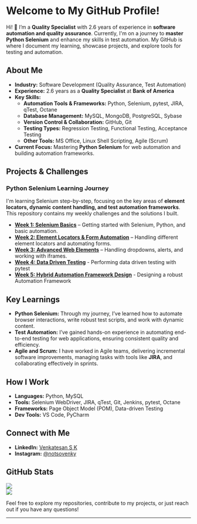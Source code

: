 # Welcome to My GitHub Profile!

Hi! 👋 I’m a **Quality Specialist** with 2.6 years of experience in **software automation and quality assurance**. Currently, I'm on a journey to **master Python Selenium** and enhance my skills in test automation. My GitHub is where I document my learning, showcase projects, and explore tools for testing and automation.

## About Me 
- **Industry:** Software Development (Quality Assurance, Test Automation)
- **Experience:** 2.6 years as a **Quality Specialist** at **Bank of America**
- **Key Skills:**
  - **Automation Tools & Frameworks:** Python, Selenium, pytest, JIRA, qTest, Octane
  - **Database Management:** MySQL, MongoDB, PostgreSQL, Sybase
  - **Version Control & Collaboration:** GitHub, Git
  - **Testing Types:** Regression Testing, Functional Testing, Acceptance Testing
  - **Other Tools:** MS Office, Linux Shell Scripting, Agile (Scrum)
- **Current Focus:** Mastering **Python Selenium** for web automation and building automation frameworks.

## Projects & Challenges

### **Python Selenium Learning Journey**
I'm learning Selenium step-by-step, focusing on the key areas of **element locators, dynamic content handling, and test automation frameworks**. This repository contains my weekly challenges and the solutions I built.

- **[Week 1: Selenium Basics](https://github.com/skv221/selenium-week1-basics)** – Getting started with Selenium, Python, and basic automation.
- **[Week 2: Element Locators & Form Automation](https://github.com/skv221/selenium-week2-locators)** – Handling different element locators and automating forms.
- **[Week 3: Advanced Web Elements](https://github.com/skv221/selenium-week3-advanced-elements)** – Handling dropdowns, alerts, and working with iframes.
- **[Week 4: Data Driven Testing](https://github.com/skv221/selenium-week4-data-driven)** - Performing data driven testing with pytest
- **[Week 5: Hybrid Automation Framework Design](https://github.com/skv221/selenium-week5-framework)** - Designing a robust Automation Framework 


## Key Learnings
- **Python Selenium:** Through my journey, I’ve learned how to automate browser interactions, write robust test scripts, and work with dynamic content.
- **Test Automation:** I’ve gained hands-on experience in automating end-to-end testing for web applications, ensuring consistent quality and efficiency.
- **Agile and Scrum:** I have worked in Agile teams, delivering incremental software improvements, managing tasks with tools like **JIRA**, and collaborating effectively in sprints.

## How I Work
- **Languages:** Python, MySQL
- **Tools:** Selenium WebDriver, JIRA, qTest, Git, Jenkins, pytest, Octane
- **Frameworks:** Page Object Model (POM), Data-driven Testing
- **Dev Tools:** VS Code, PyCharm

## Connect with Me
- **LinkedIn:** [Venkatesan S K](https://www.linkedin.com/in/skv221/)
- **Instagram:** [@notsovenky](https://www.instagram.com/notsovenky/)

## GitHub Stats
![](https://github-readme-streak-stats.herokuapp.com/?user=skv221&theme=dark&hide_border=false)<br/>
![](https://github-readme-stats.vercel.app/api/top-langs/?username=skv221&theme=dark&hide_border=false&include_all_commits=true&count_private=false&layout=compact)


Feel free to explore my repositories, contribute to my projects, or just reach out if you have any questions!

---

